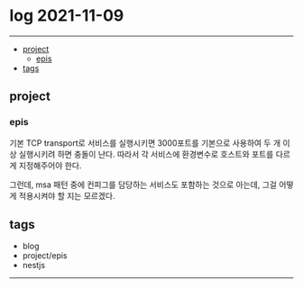 # log 2021-11-09

--------------------------

- [project](#project)
  - [epis](#epis)
- [tags](#tags)


## project

### epis

기본 TCP transport로 서비스를 실행시키면 3000포트를 기본으로 사용하여 두 개 이상 실행시키려 하면 충돌이 난다.
따라서 각 서비스에 환경변수로 호스트와 포트를 다르게 지정해주어야 한다.

그런데, msa 패턴 중에 컨피그를 담당하는 서비스도 포함하는 것으로 아는데, 그걸 어떻게 적용시켜야 할 지는 모르겠다.

## tags
- blog
- project/epis
- nestjs

--------------------------

